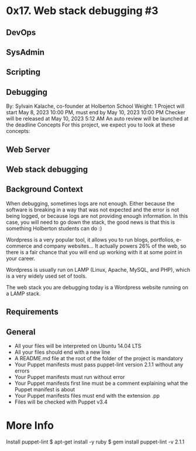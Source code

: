# 0x17. Web stack debugging #3
## DevOps
## SysAdmin
## Scripting
## Debugging
 By: Sylvain Kalache, co-founder at Holberton School
 Weight: 1
 Project will start May 8, 2023 10:00 PM, must end by May 10, 2023 10:00 PM
 Checker will be released at May 10, 2023 5:12 AM
 An auto review will be launched at the deadline
Concepts
For this project, we expect you to look at these concepts:

## Web Server
## Web stack debugging
## Background Context


When debugging, sometimes logs are not enough. Either because the software is breaking in a way that was not expected and the error is not being logged, or because logs are not providing enough information. In this case, you will need to go down the stack, the good news is that this is something Holberton students can do :)

Wordpress is a very popular tool, it allows you to run blogs, portfolios, e-commerce and company websites… It actually powers 26% of the web, so there is a fair chance that you will end up working with it at some point in your career.

Wordpress is usually run on LAMP (Linux, Apache, MySQL, and PHP), which is a very widely used set of tools.

The web stack you are debugging today is a Wordpress website running on a LAMP stack.

## Requirements
## General
* All your files will be interpreted on Ubuntu 14.04 LTS
* All your files should end with a new line
* A README.md file at the root of the folder of the project is mandatory
* Your Puppet manifests must pass puppet-lint version 2.1.1 without any errors
* Your Puppet manifests must run without error
* Your Puppet manifests first line must be a comment explaining what the Puppet manifest is about
* Your Puppet manifests files must end with the extension .pp
* Files will be checked with Puppet v3.4
# More Info
Install puppet-lint
$ apt-get install -y ruby
$ gem install puppet-lint -v 2.1.1